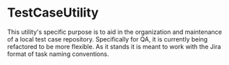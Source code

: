 # TestCaseUtility
This utility's specific purpose is to aid in the organization and maintenance of a local test case repository. Specifically for QA, it is currently being refactored to be more flexible. As it stands it is meant to work with the Jira format of task naming conventions.
